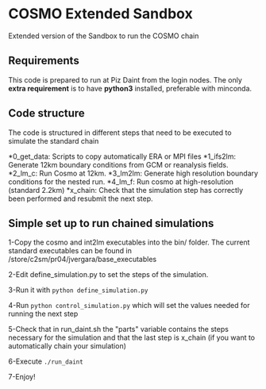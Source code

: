 # COSMO Extended Sandbox
Extended version of the Sandbox to run the COSMO chain

## Requirements
This code is prepared to run at Piz Daint from the login nodes. The only **extra requirement** is to have **python3** installed, preferable with minconda. 

## Code structure
The code is structured in different steps that need to be executed to simulate the standard chain

*0_get_data: Scripts to copy automatically ERA or MPI files
*1_ifs2lm: Generate 12km boundary conditions from GCM or reanalysis fields. 
*2_lm_c: Run Cosmo at 12km. 
*3_lm2lm: Generate high resolution boundary conditions for the nested run. 
*4_lm_f: Run cosmo at high-resolution (standard 2.2km)
*x_chain: Check that the simulation step has correctly been performed and resubmit the next step.  

## Simple set up to run chained simulations

1-Copy the cosmo and int2lm executables into the bin/ folder. The current standard executables can be found in /store/c2sm/pr04/jvergara/base_executables

2-Edit define_simulation.py to set the steps of the simulation.

3-Run it with `python define_simulation.py`

4-Run `python control_simulation.py` which will set the values needed for running the next step

5-Check that in run_daint.sh the "parts" variable contains the steps necessary for the simulation and that the last step is x_chain (if you want to automatically chain your simulation)

6-Execute `./run_daint`

7-Enjoy! 

